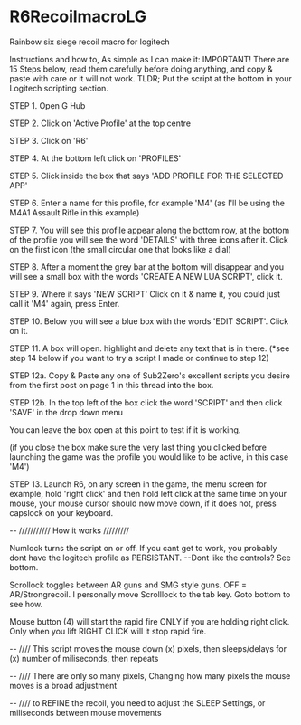 # R6RecoilmacroLG
Rainbow six siege recoil macro for logitech

Instructions and how to, As simple as I can make it:
IMPORTANT! There are 15 Steps below, read them carefully before doing anything, and copy & paste with care or it will not work.
TLDR; Put the script at the bottom in your Logitech scripting section.

STEP 1. Open G Hub

STEP 2. Click on 'Active Profile' at the top centre

STEP 3. Click on 'R6'

STEP 4. At the bottom left click on 'PROFILES'

STEP 5. Click inside the box that says 'ADD PROFILE FOR THE SELECTED APP'

STEP 6. Enter a name for this profile, for example 'M4' (as I'll be using the M4A1 Assault Rifle in this example)

STEP 7. You will see this profile appear along the bottom row, at the bottom of the profile you will see the word 'DETAILS' with three icons after it. Click on the first icon (the 
small circular one that looks like a dial)

STEP 8. After a moment the grey bar at the bottom will disappear and you will see a small box with the words 'CREATE A NEW LUA SCRIPT', click it.

STEP 9. Where it says 'NEW SCRIPT' Click on it & name it, you could just call it 'M4' again, press Enter.

STEP 10. Below you will see a blue box with the words 'EDIT SCRIPT'. Click on it.

STEP 11. A box will open. highlight and delete any text that is in there. (*see step 14 below if you want to try a script I made or continue to step 12)

STEP 12a. Copy & Paste any one of Sub2Zero's excellent scripts you desire from the first post on page 1 in this thread into the box.

STEP 12b. In the top left of the box click the word 'SCRIPT' and then click 'SAVE' in the drop down menu

You can leave the box open at this point to test if it is working.

(if you close the box make sure the very last thing you clicked before launching the game was the profile you would like to be active, in this case 'M4')

STEP 13. Launch R6, on any screen in the game, the menu screen for example, hold 'right click' and then hold left click at the same time on your mouse, your mouse cursor should now move down, if it does not, press capslock on your keyboard.

-- /////////// How it works /////////

Numlock turns the script on or off. If you cant get to work, you probably dont have the logitech profile as PERSISTANT. --Dont like the controls? See bottom.

Scrollock toggles between AR guns and SMG style guns. OFF = AR/Strongrecoil. I personally move Scrolllock to the tab key. Goto bottom to see how.

Mouse button (4) will start the rapid fire ONLY if you are holding right click. Only when you lift RIGHT CLICK will it stop rapid fire.

-- //// This script moves the mouse down (x) pixels, then sleeps/delays for (x) number of miliseconds, then repeats

-- //// There are only so many pixels, Changing how many pixels the mouse moves is a broad adjustment

-- //// to REFINE the recoil, you need to adjust the SLEEP Settings, or miliseconds between mouse movements
